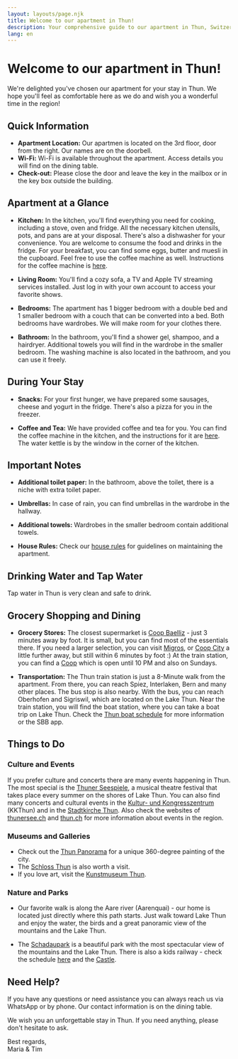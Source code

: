 ```yaml
---
layout: layouts/page.njk
title: Welcome to our apartment in Thun!
description: Your comprehensive guide to our apartment in Thun, Switzerland
lang: en
---
```


# Welcome to our apartment in Thun!

We're delighted you've chosen our apartment for your stay in Thun. We hope you'll feel as comfortable here as we do and wish you a wonderful time in the region!

## Quick Information
- **Apartment Location:** Our apartmen is located on the 3rd floor, door from the right. Our names are on the doorbell.
- **Wi-Fi:** Wi-Fi is available throughout the apartment. Access details you will find on the dining table.
- **Check-out:** Please close the door and leave the key in the mailbox or in the key box outside the building.

## Apartment at a Glance

- **Kitchen:** In the kitchen, you'll find everything you need for cooking, including a stove, oven and fridge. All the necessary kitchen utensils, pots, and pans are at your disposal. There's also a dishwasher for your convenience. You are welcome to consume the food and drinks in the fridge. For your breakfast, you can find some eggs, butter and muesli in the cupboard. Feel free to use the coffee machine as well. Instructions for the coffee machine is [here](/en/coffee-machine/).

- **Living Room:** You'll find a cozy sofa, a TV and Apple TV streaming services installed. Just log in with your own account to access your favorite shows.

- **Bedrooms:** The apartment has 1 bigger bedroom with a double bed and 1 smaller bedroom with a couch that can be converted into a bed. Both bedrooms have wardrobes. We will make room for your clothes there.

- **Bathroom:** In the bathroom, you'll find a shower gel, shampoo, and a hairdryer. Additional towels you will find in the wardrobe in the smaller bedroom. The washing machine is also located in the bathroom, and you can use it freely.

## During Your Stay

- **Snacks:** For your first hunger, we have prepared some sausages, cheese and yogurt in the fridge. There's also a pizza for you in the freezer.

- **Coffee and Tea:** We have provided coffee and tea for you. You can find the coffee machine in the kitchen, and the instructions for it are [here](/en/coffee-machine/). The water kettle is by the window in the corner of the kitchen.

## Important Notes

- **Additional toilet paper:** In the bathroom, above the toilet, there is a niche with extra toilet paper.

- **Umbrellas:** In case of rain, you can find umbrellas in the wardrobe in the hallway.

- **Additional towels:** Wardrobes in the smaller bedroom contain additional towels.

- **House Rules:** Check our [house rules](/en/house-rules/) for guidelines on maintaining the apartment.

## Drinking Water and Tap Water

Tap water in Thun is very clean and safe to drink.

## Grocery Shopping and Dining

- **Grocery Stores:** The closest supermarket is [Coop Baelliz](https://www.coop.ch/de/unternehmen/standorte-und-oeffnungszeiten/detail.html/5378/coop-supermarkt-thun-baelliz.html) - just 3 minutes away by foot. It is small, but you can find most of the essentials there. If you need a larger selection, you can visit [Migros](https://filialen.migros.ch/de/migros-supermarkt-thun-baelliz), or [Coop City](https://www.coop.ch/de/unternehmen/standorte-und-oeffnungszeiten/detail.html/2193/coop-city-city-thun-kyburg.html) a little further away, but still within 6 minutes by foot :) At the train station, you can find a [Coop](https://filialen.migros.ch/de/migros-supermarkt-thun-baelliz) which is open until 10 PM and also on Sundays.

- **Transportation:** The Thun train station is just a 8-Minute walk from the apartment. From there, you can reach Spiez, Interlaken, Bern and many other places. The bus stop is also nearby. With the bus, you can reach Oberhofen and Sigriswil, which are located on the Lake Thun. Near the train station, you will find the boat station, where you can take a boat trip on Lake Thun. Check the [Thun boat schedule](https://www.bls-schiff.ch/de/schifffahrt/fahrplan) for more information or the SBB app.

## Things to Do

### Culture and Events

If you prefer culture and concerts there are many events happening in Thun. The most special is the [Thuner Seespiele](https://www.thunerseespiele.ch/), a musical theatre festival that takes place every summer on the shores of Lake Thun. You can also find many concerts and cultural events in the [Kultur- und Kongresszentrum](https://www.kkthun.ch/de/) (KKThun) and in the [Stadtkirche Thun](https://www.refkirche-thun-stadt.ch/). Also check the websites of [thunersee.ch](https://www.thunersee.ch/) and [thun.ch](https://www.thun.ch/tourismus/53989) for more information about events in the region.

### Museums and Galleries

- Check out the [Thun Panorama](https://www.thunpanorama.ch/) for a unique 360-degree painting of the city. 
- The [Schloss Thun](https://www.schlossthun.ch/) is also worth a visit.
- If you love art, visit the [Kunstmuseum Thun](https://kunstmuseumthun.ch/).

### Nature and Parks

- Our favorite walk is along the Aare river (Aarenquai) - our home is located just directly where this path starts. Just walk toward Lake Thun and enjoy the water, the birds and a great panoramic view of the mountains and the Lake Thun.

- The [Schadaupark](https://www.schloss-schadau.ch/en/park-and-surroundings/english-garden) is a beautiful park with the most spectacular view of the mountains and the Lake Thun. There is also a kids railway - check the schedule [here](https://www.dampfbahn-schadaupark.ch/fahrplan/) and the [Castle](https://www.schloss-schadau.ch/).

## Need Help?

If you have any questions or need assistance you can always reach us via WhatsApp or by phone. Our contact information is on the dining table.

We wish you an unforgettable stay in Thun. If you need anything, please don't hesitate to ask.

Best regards,  
Maria & Tim